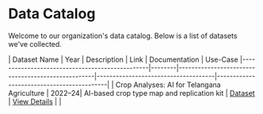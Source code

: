 # Data Catalog

Welcome to our organization's data catalog. Below is a list of datasets we've collected.

| Dataset Name                                    | Year   | Description                                       | Link                                | Documentation                              | Use-Case
|------------------------------------------------|--------|---------------------------------------------------|-------------------------------------|-------------------------------------------|
| Crop Analyses: AI for Telangana Agriculture    | 2022–24| AI-based crop type map and replication kit       | [Dataset](https://dataexplorer.ts.adex.org.in/dataset/1da21f2b-87f6-4641-81bd-ed6bcd461303)  | [View Details](datasets-documentation/telangana_crop_data.md) |    |



